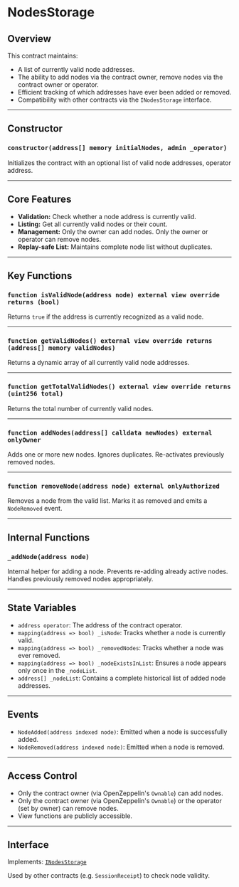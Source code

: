 # NodesStorage

## Overview

This contract maintains:

- A list of currently valid node addresses.
- The ability to add nodes via the contract owner, remove nodes via the contract owner or operator.
- Efficient tracking of which addresses have ever been added or removed.
- Compatibility with other contracts via the `INodesStorage` interface.

---

## Constructor

### `constructor(address[] memory initialNodes, admin _operator)`

Initializes the contract with an optional list of valid node addresses, operator address.

---

## Core Features

- **Validation:** Check whether a node address is currently valid.
- **Listing:** Get all currently valid nodes or their count.
- **Management:** Only the owner can add nodes. Only the owner or operator can remove nodes.
- **Replay-safe List:** Maintains complete node list without duplicates.

---

## Key Functions

### `function isValidNode(address node) external view override returns (bool)`

Returns `true` if the address is currently recognized as a valid node.

---

### `function getValidNodes() external view override returns (address[] memory validNodes)`

Returns a dynamic array of all currently valid node addresses.

---

### `function getTotalValidNodes() external view override returns (uint256 total)`

Returns the total number of currently valid nodes.

---

### `function addNodes(address[] calldata newNodes) external onlyOwner`

Adds one or more new nodes. Ignores duplicates. Re-activates previously removed nodes.

---

### `function removeNode(address node) external onlyAuthorized`

Removes a node from the valid list. Marks it as removed and emits a `NodeRemoved` event.

---

## Internal Functions

### `_addNode(address node)`

Internal helper for adding a node. Prevents re-adding already active nodes. Handles previously removed nodes appropriately.

---

## State Variables

- `address operator`: The address of the contract operator.
- `mapping(address => bool) _isNode`: Tracks whether a node is currently valid.
- `mapping(address => bool) _removedNodes`: Tracks whether a node was ever removed.
- `mapping(address => bool) _nodeExistsInList`: Ensures a node appears only once in the `_nodeList`.
- `address[] _nodeList`: Contains a complete historical list of added node addresses.

---

## Events

- `NodeAdded(address indexed node)`: Emitted when a node is successfully added.
- `NodeRemoved(address indexed node)`: Emitted when a node is removed.

---

## Access Control

- Only the contract owner (via OpenZeppelin's `Ownable`) can add nodes.
- Only the contract owner (via OpenZeppelin's `Ownable`) or the operator (set by owner) can remove nodes.
- View functions are publicly accessible.

---

## Interface

Implements: [`INodesStorage`](./contracts/interfaces/INodesStorage.sol)

Used by other contracts (e.g. `SessionReceipt`) to check node validity.
